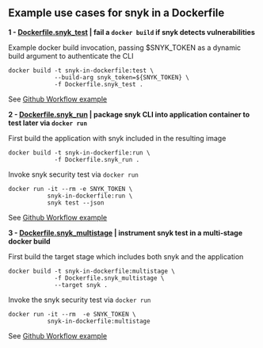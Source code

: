 ## Example use cases for snyk in a Dockerfile
__1 - [Dockerfile.snyk_test](Dockerfile.snyk_test) | fail a `docker build` if snyk detects vulnerabilities__

Example docker build invocation, passing $SNYK_TOKEN as a dynamic build argument to authenticate the CLI
```
docker build -t snyk-in-dockerfile:test \
             --build-arg snyk_token=${SNYK_TOKEN} \
             -f Dockerfile.snyk_test .
```

See [Github Workflow example](https://github.com/snyk-playground/snyk-in-dockerfile-examples/actions/workflows/snyk_test.yml)

__2 - [Dockerfile.snyk_run](Dockerfile.snyk_run) | package snyk CLI into application container to test later via `docker run`__

First build the application with snyk included in the resulting image
```
docker build -t snyk-in-dockerfile:run \
             -f Dockerfile.snyk_run .
```
Invoke snyk security test via `docker run`
```
docker run -it --rm -e SNYK_TOKEN \
           snyk-in-dockerfile:run \
           snyk test --json
```

See [Github Workflow example](https://github.com/snyk-playground/snyk-in-dockerfile-examples/actions/workflows/snyk_run.yml)

__3 - [Dockerfile.snyk_multistage](Dockerfile.snyk_multistage) | instrument snyk test in a multi-stage docker build__

First build the target stage which includes both snyk and the application
```
docker build -t snyk-in-dockerfile:multistage \
             -f Dockerfile.snyk_multistage \
             --target snyk .
```
Invoke the snyk security test via `docker run`
```
docker run -it --rm  -e SNYK_TOKEN \
           snyk-in-dockerfile:multistage
```

See [Github Workflow example](https://github.com/snyk-playground/snyk-in-dockerfile-examples/actions/workflows/snyk_multistage.yml)
